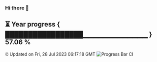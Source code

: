 ### Hi there 👋
⏳ Year progress { █████████████████▁▁▁▁▁▁▁▁▁▁▁▁▁ } 57.06 %
---
⏰ Updated on Fri, 28 Jul 2023 06:17:18 GMT
![Progress Bar CI](https://github.com/liununu/liununu/workflows/Progress%20Bar%20CI/badge.svg)
